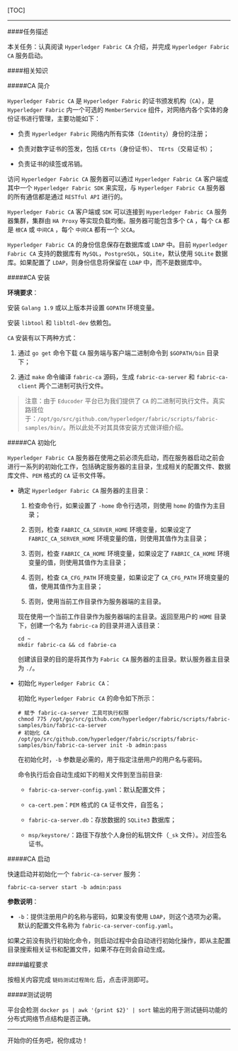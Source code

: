 [TOC]

---

####任务描述

本关任务：认真阅读 `Hyperledger Fabric CA` 介绍，并完成 `Hyperledger Fabric CA` 服务启动。

####相关知识

#####CA 简介

`Hyperledger Fabric CA` 是 `Hyperledger Fabric` 的证书颁发机构（`CA`），是 `Hyperledger Fabric` 内一个可选的 `MemberService` 组件，对网络内各个实体的身份证书进行管理，主要功能如下：

- 负责 `Hyperledger Fabric` 网络内所有实体（`Identity`）身份的注册；

- 负责对数字证书的签发，包括 `CErts`（身份证书）、 `TErts`（交易证书）；

- 负责证书的续签或吊销。

访问 `Hyperledger Fabric CA` 服务器可以通过 `Hyperledger Fabric CA` 客户端或其中一个 `Hyperledger Fabric SDK` 来实现，与 `Hyperledger Fabric CA` 服务器的所有通信都是通过 `RESTful API` 进行的。

`Hyperledger Fabric CA` 客户端或 `SDK` 可以连接到 `Hyperledger Fabric CA` 服务器集群，集群由 `HA Proxy` 等实现负载均衡。服务器可能包含多个 `CA` ，每个 `CA` 都是 `根CA` 或 `中间CA` ，每个 `中间CA` 都有一个 `父CA`。

`Hyperledger Fabric CA` 的身份信息保存在数据库或 `LDAP` 中。目前 `Hyperledger Fabric CA` 支持的数据库有 `MySQL`，`PostgreSQL`，`SQLite`，默认使用 `SQLite` 数据库。如果配置了
`LDAP`，则身份信息将保留在 `LDAP` 中，而不是数据库中。

#####CA 安装

**环境要求**：

安装 `Galang 1.9` 或以上版本并设置 `GOPATH` 环境变量。

安装 `libtool` 和 `libltdl-dev` 依赖包。

`CA` 安装有以下两种方式：

1. 通过 `go get` 命令下载 `CA` 服务端与客户端二进制命令到 `$GOPATH/bin` 目录下；

2. 通过 `make` 命令编译 `fabric-ca` 源码，生成 `fabric-ca-server` 和 `fabric-ca-client` 两个二进制可执行文件。

> 注意：由于 `Educoder` 平台已为我们提供了 `CA` 的二进制可执行文件。真实路径位于：`/opt/go/src/github.com/hyperledger/fabric/scripts/fabric-samples/bin/`。所以此处不对其具体安装方式做详细介绍。

#####CA 初始化

`Hyperledger Fabric CA` 服务器在使用之前必须先启动，而在服务器启动之前会进行一系列的初始化工作，包括确定服务器的主目录，生成相关的配置文件、数据库文件、`PEM` 格式的 `CA` 证书文件等。

- 确定 `Hyperledger Fabric CA` 服务器的主目录：

    1. 检查命令行，如果设置了 `-home` 命令行选项，则使用 `home` 的值作为主目录；

    2. 否则，检查 `FABRIC_CA_SERVER_HOME` 环境变量，如果设定了 `FABRIC_CA_SERVER_HOME` 环境变量的值，则使用其值作为主目录；

    3. 否则，检查 `FABRIC_CA_HOME` 环境变量，如果设定了 `FABRIC_CA_HOME` 环境变量的值，则使用其值作为主目录；

    4. 否则，检查 `CA_CFG_PATH` 环境变量，如果设定了 `CA_CFG_PATH` 环境变量的值，使用其值作为主目录；

    5. 否则，使用当前工作目录作为服务器端的主目录。

    现在使用一个当前工作目录作为服务器端的主目录。返回至用户的 `HOME` 目录下，创建一个名为 `fabric-ca` 的目录并进入该目录：

    ```shell
    cd ~
    mkdir fabric-ca && cd fabrie-ca
    ```

    创建该目录的目的是将其作为 `Fabric CA` 服务器的主目录。默认服务器主目录为 `./`。

- 初始化 `Hyperledger Fabric CA`：

    初始化 `Hyperledger Fabric CA` 的命令如下所示：

    ```shell
    # 赋予 fabric-ca-server 工具可执行权限
    chmod 775 /opt/go/src/github.com/hyperledger/fabric/scripts/fabric-samples/bin/fabric-ca-server
    # 初始化 CA
    /opt/go/src/github.com/hyperledger/fabric/scripts/fabric-samples/bin/fabric-ca-server init -b admin:pass
    ```

    在初始化时，`-b` 参数是必需的，用于指定注册用户的用户名与密码。

    命令执行后会自动生成如下的相关文件到至当前目录:

    - `fabric-ca-server-config.yaml`：默认配置文件；

    - `ca-cert.pem`：`PEM` 格式的 `CA` 证书文件，自签名；

    - `fabric-ca-server.db`：存放数据的 `SQLite3` 数据库；

    - `msp/keystore/`：路径下存放个人身份的私钥文件（`_sk` 文件）。对应签名证书。

#####CA 启动

快速启动并初始化一个 `fabric-ca-server` 服务：

```shell
fabric-ca-server start -b admin:pass
```

**参数说明**：

- `-b`：提供注册用户的名称与密码，如果没有使用 `LDAP`，则这个选项为必需。默认的配置文件名称为 `fabric-ca-server-config.yaml`。

如果之前没有执行初始化命令，则启动过程中会自动进行初始化操作，即从主配置目录搜索相关证书和配置文件，如果不存在则会自动生成。

####编程要求

按相关内容完成 `链码测试过程简化` 后，点击评测即可。

#####测试说明

平台会检测 `docker ps | awk '{print $2}' | sort`  输出的用于测试链码功能的分布式网络节点结构是否正确。

---
开始你的任务吧，祝你成功！
